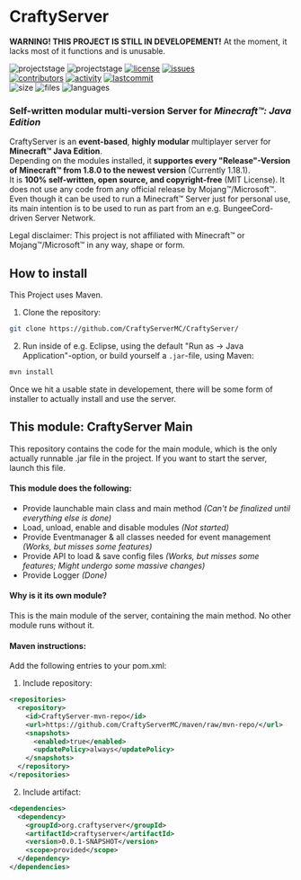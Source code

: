 # CraftyServer

**WARNING! THIS PROJECT IS STILL IN DEVELOPEMENT!** At the moment, it lacks most of it functions and is unusable.

![projectstage](https://img.shields.io/badge/project%20stage-developement-red)
![projectstage](https://img.shields.io/badge/version-0.0.1-red)
[![license](https://img.shields.io/github/license/CraftyServerMC/CraftyServer)](https://github.com/CraftyServerMC/CraftyServer/blob/main/LICENSE)
[![issues](https://img.shields.io/github/issues/CraftyServerMC/CraftyServer)](https://github.com/CraftyServerMC/CraftyServer/issues)<br>
[![contributors](https://img.shields.io/github/contributors/CraftyServerMC/CraftyServer)](https://github.com/CraftyServerMC/CraftyServer/graphs/contributors)
[![activity](https://img.shields.io/github/commit-activity/m/CraftyServerMC/CraftyServer)](https://github.com/CraftyServerMC/CraftyServer/commits/main)
[![lastcommit](https://img.shields.io/github/last-commit/CraftyServerMC/CraftyServer)](https://github.com/CraftyServerMC/CraftyServer/commits/main)<br>
![size](https://img.shields.io/github/languages/code-size/CraftyServerMC/CraftyServer)
![files](https://img.shields.io/github/directory-file-count/CraftyServerMC/CraftyServer)
![languages](https://img.shields.io/github/languages/count/CraftyServerMC/CraftyServer)<br>

### Self-written modular multi-version Server for *Minecraft&trade;: Java Edition*

CraftyServer is an **event-based**, **highly modular** multiplayer server for **Minecraft&trade; Java Edition**.  
Depending on the modules installed, it **supportes every "Release"-Version of Minecraft&trade; from 1.8.0 to the newest version** (Currently 1.18.1).  
It is **100% self-written, open source, and copyright-free** (MIT License). It does not use any code from any official release by Mojang&trade;/Microsoft&trade;.  
Even though it can be used to run a Minecraft&trade; Server just for personal use, its main intention is to be used to run as part from an e.g. BungeeCord-driven Server Network.  

Legal disclaimer: This project is not affiliated with Minecraft&trade; or Mojang&trade;/Microsoft&trade; in any way, shape or form.  

## How to install
This Project uses Maven.  
1. Clone the repository: 
```bash
git clone https://github.com/CraftyServerMC/CraftyServer/
```
2. Run inside of e.g. Eclipse, using the default "Run as -> Java Application"-option, or build yourself a `.jar`-file, using Maven:
```bash
mvn install
```  

Once we hit a usable state in developement, there will be some form of installer to actually install and use the server.

## This module: CraftyServer Main
This repository contains the code for the main module, which is the only actually runnable .jar file in the project. If you want to start the server, launch this file.  

#### This module does the following:
 - Provide launchable main class and main method *(Can't be finalized until everything else is done)*
 - Load, unload, enable and disable modules *(Not started)*
 - Provide Eventmanager & all classes needed for event management *(Works, but misses some features)*
 - Provide API to load & save config files *(Works, but misses some features; Might undergo some massive changes)*
 - Provide Logger *(Done)*

#### Why is it its own module?
This is the main module of the server, containing the main method. No other module runs without it.  

#### Maven instructions:
Add the following entries to your pom.xml:
1. Include repository:

```XML
<repositories>
  <repository>
    <id>CraftyServer-mvn-repo</id>
    <url>https://github.com/CraftyServerMC/maven/raw/mvn-repo/</url>
    <snapshots>
      <enabled>true</enabled>
      <updatePolicy>always</updatePolicy>
    </snapshots>
  </repository>
</repositories>
```
2. Include artifact:

```XML
<dependencies>
  <dependency>
    <groupId>org.craftyserver</groupId>
    <artifactId>craftyserver</artifactId>
    <version>0.0.1-SNAPSHOT</version>
    <scope>provided</scope>
  </dependency>
</dependencies>
```
